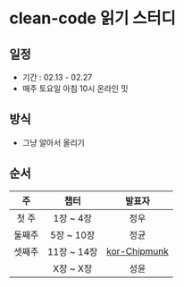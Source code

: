 # clean-code 읽기 스터디

## 일정 
- 기간 : 02.13 - 02.27
- 매주 토요일 아침 10시 온라인 밋


## 방식
- 그냥 알아서 올리기

## 순서
|주|챕터|발표자|
|:----:|:-----:|:----:|
|첫 주|1장 ~ 4장|정우|
|둘째주|5장 ~ 10장|정균|
|셋째주|11장 ~ 14장|[kor-Chipmunk](https://github.com/kor-Chipmunk)|
||X장 ~ X장|성윤|

